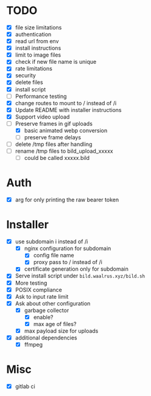 # TODO
- [x] file size limitations
- [x] authentication
- [x] read url from env
- [x] install instructions
- [x] limit to image files
- [x] check if new file name is unique
- [x] rate limitations
- [x] security
- [x] delete files
- [x] install script
- [ ] Performance testing
- [x] change routes to mount to / instead of /i
- [x] Update README with installer instructions
- [x] Support video upload
- [ ] Preserve frames in gif uploads
    - [x] basic animated webp conversion
    - [ ] preserve frame delays
- [ ] delete /tmp files after handling
- [ ] rename /tmp files to bild_upload_xxxxx
    - [ ] could be called xxxxx.bild

# Auth
- [x] arg for only printing the raw bearer token

# Installer
- [x] use subdomain i instead of /i
    - [x] nginx configuration for subdomain
        - [x] config file name
        - [x] proxy pass to / instead of /i
    - [x] certificate generation only for subdomain
- [x] Serve install script under `bild.waalrus.xyz/bild.sh`
- [x] More testing
- [x] POSIX compliance
- [x] Ask to input rate limit
- [x] Ask about other configuration
    - [x] garbage collector
        - [x] enable?
        - [x] max age of files?
    - [x] max payload size for uploads
- [x] additional dependencies
    - [x] ffmpeg

# Misc
- [x] gitlab ci
